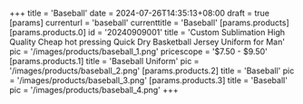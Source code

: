 +++
title = 'Baseball'
date = 2024-07-26T14:35:13+08:00
draft = true
[params]
  currenturl = 'baseball'
  currenttitle = 'Baseball'
  [params.products]
    [params.products.0]
      id = '20240909001'
      title = 'Custom Sublimation High Quality Cheap hot pressing Quick Dry Basketball Jersey Uniform for Man'
      pic = '/images/products/baseball_1.png'
      pricescope = '$7.50 - $9.50'
    [params.products.1]
      title = 'Baseball Uniform'
      pic = '/images/products/baseball_2.png'
    [params.products.2]
      title = 'Baseball'
      pic = '/images/products/baseball_3.png'
    [params.products.3]
      title = 'Baseball'
      pic = '/images/products/baseball_4.png'
+++


  